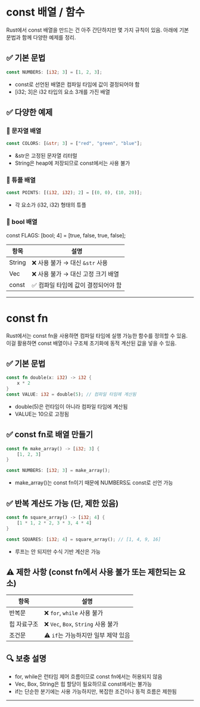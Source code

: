 # const 배열  / 함수
Rust에서 const 배열을 만드는 건 아주 간단하지만 몇 가지 규칙이 있음.
아래에 기본 문법과 함께 다양한 예제를 정리.

## ✅ 기본 문법
```rust
const NUMBERS: [i32; 3] = [1, 2, 3];
```
- const로 선언된 배열은 컴파일 타임에 값이 결정되어야 함
- [i32; 3]은 i32 타입의 요소 3개를 가진 배열

## ✅ 다양한 예제
### 🔹 문자열 배열
```rust
const COLORS: [&str; 3] = ["red", "green", "blue"];
```
- &str은 고정된 문자열 리터럴
- String은 heap에 저장되므로 const에서는 사용 불가

### 🔹 튜플 배열
```rust
const POINTS: [(i32, i32); 2] = [(0, 0), (10, 20)];
```

- 각 요소가 (i32, i32) 형태의 튜플
### 🔹 bool 배열
const FLAGS: [bool; 4] = [true, false, true, false];

| 항목    | 설명                                |
|---------|-------------------------------------|
| String  | ❌ 사용 불가 → 대신 `&str` 사용     |
| Vec     | ❌ 사용 불가 → 대신 고정 크기 배열  |
| const   | ✅ 컴파일 타임에 값이 결정되어야 함 |

---

# const fn

Rust에서는 const fn을 사용하면 컴파일 타임에 실행 가능한 함수를 정의할 수 있음.  
이걸 활용하면 const 배열이나 구조체 초기화에 동적 계산된 값을 넣을 수 있음.

## ✅ 기본 문법
```rust
const fn double(x: i32) -> i32 {
    x * 2
}
const VALUE: i32 = double(5); // 컴파일 타임에 계산됨
```
- double(5)은 런타임이 아니라 컴파일 타임에 계산됨
- VALUE는 10으로 고정됨

## ✅ const fn로 배열 만들기
```rust
const fn make_array() -> [i32; 3] {
    [1, 2, 3]
}

const NUMBERS: [i32; 3] = make_array();
```

- make_array()는 const fn이기 때문에 NUMBERS도 const로 선언 가능

## ✅ 반복 계산도 가능 (단, 제한 있음)
```rust
const fn square_array() -> [i32; 4] {
    [1 * 1, 2 * 2, 3 * 3, 4 * 4]
}

const SQUARES: [i32; 4] = square_array(); // [1, 4, 9, 16]
```
- 루프는 안 되지만 수식 기반 계산은 가능

## ⚠️ 제한 사항 (const fn에서 사용 불가 또는 제한되는 요소)
| 항목        | 설명                                      |
|-------------|-------------------------------------------|
| 반복문      | ❌ `for`, `while` 사용 불가               |
| 힙 자료구조 | ❌ `Vec`, `Box`, `String` 사용 불가       |
| 조건문      | ⚠️ `if`는 가능하지만 일부 제약 있음       |

## 🔍 보충 설명
- for, while은 런타임 제어 흐름이므로 const fn에서는 허용되지 않음
- Vec, Box, String은 힙 할당이 필요하므로 const에서는 불가능
- if는 단순한 분기에는 사용 가능하지만, 복잡한 조건이나 동적 흐름은 제한됨

---





